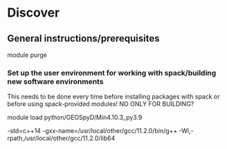 # Discover

## General instructions/prerequisites

module purge

### Set up the user environment for working with spack/building new software environments
This needs to be done every time before installing packages with spack or before using spack-provided modules!
NO ONLY FOR BUILDING?

module load python/GEOSpyD/Min4.10.3_py3.9



-std=c++14 -gxx-name=/usr/local/other/gcc/11.2.0/bin/g++ -Wl,-rpath,/usr/local/other/gcc/11.2.0/lib64


